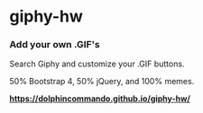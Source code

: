 # giphy-hw

### Add your own .GIF's

Search Giphy and customize your .GIF buttons.

50% Bootstrap 4, 50% jQuery, and 100% memes.

**https://dolphincommando.github.io/giphy-hw/**
